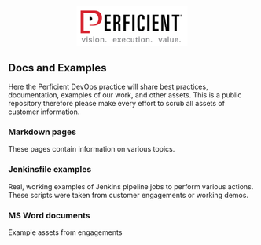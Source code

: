 <p align="center">
  <img src="./images/perficientlogolarge.png" width="45%"/>
</p>

## Docs and Examples
Here the Perficient DevOps practice will share best practices, documentation, examples of our work, and other assets. This is a public repository therefore please make every effort to scrub all assets of customer information.

### Markdown pages
These pages contain information on various topics.

### Jenkinsfile examples
Real, working examples of Jenkins pipeline jobs to perform various actions. These scripts were taken from customer engagements or working demos.

### MS Word documents
Example assets from engagements
